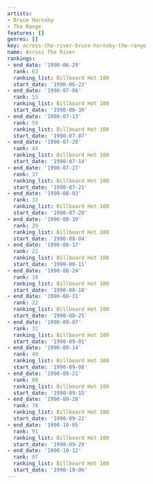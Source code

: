```yaml
---
artists:
- Bruce Hornsby
- The Range
features: []
genres: []
key: across-the-river-bruce-hornsby-the-range
name: Across The River
rankings:
- end_date: '1990-06-29'
  rank: 63
  ranking_list: Billboard Hot 100
  start_date: '1990-06-23'
- end_date: '1990-07-06'
  rank: 53
  ranking_list: Billboard Hot 100
  start_date: '1990-06-30'
- end_date: '1990-07-13'
  rank: 50
  ranking_list: Billboard Hot 100
  start_date: '1990-07-07'
- end_date: '1990-07-20'
  rank: 44
  ranking_list: Billboard Hot 100
  start_date: '1990-07-14'
- end_date: '1990-07-27'
  rank: 37
  ranking_list: Billboard Hot 100
  start_date: '1990-07-21'
- end_date: '1990-08-03'
  rank: 33
  ranking_list: Billboard Hot 100
  start_date: '1990-07-28'
- end_date: '1990-08-10'
  rank: 29
  ranking_list: Billboard Hot 100
  start_date: '1990-08-04'
- end_date: '1990-08-17'
  rank: 22
  ranking_list: Billboard Hot 100
  start_date: '1990-08-11'
- end_date: '1990-08-24'
  rank: 18
  ranking_list: Billboard Hot 100
  start_date: '1990-08-18'
- end_date: '1990-08-31'
  rank: 22
  ranking_list: Billboard Hot 100
  start_date: '1990-08-25'
- end_date: '1990-09-07'
  rank: 31
  ranking_list: Billboard Hot 100
  start_date: '1990-09-01'
- end_date: '1990-09-14'
  rank: 49
  ranking_list: Billboard Hot 100
  start_date: '1990-09-08'
- end_date: '1990-09-21'
  rank: 60
  ranking_list: Billboard Hot 100
  start_date: '1990-09-15'
- end_date: '1990-09-28'
  rank: 78
  ranking_list: Billboard Hot 100
  start_date: '1990-09-22'
- end_date: '1990-10-05'
  rank: 91
  ranking_list: Billboard Hot 100
  start_date: '1990-09-29'
- end_date: '1990-10-12'
  rank: 97
  ranking_list: Billboard Hot 100
  start_date: '1990-10-06'
---
```


